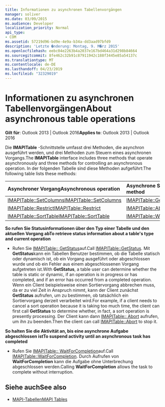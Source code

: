 ```yaml
---
title: Informationen zu asynchronen Tabellenvorgängen
manager: soliver
ms.date: 03/09/2015
ms.audience: Developer
localization_priority: Normal
api_type:
- COM
ms.assetid: 57219d96-bd9e-4e9a-b34a-dd3aad97bfd9
description: 'Letzte �nderung: Montag, 9. M�rz 2015'
ms.openlocfilehash: eebc04e2263b4a2037e167bd464a31d298b84664
ms.sourcegitcommit: 8fe462c32b91c87911942c188f3445e85a54137c
ms.translationtype: MT
ms.contentlocale: de-DE
ms.lasthandoff: 04/23/2019
ms.locfileid: "32329019"
---
```

# <a name="about-asynchronous-table-operations"></a><span data-ttu-id="56c9e-103">Informationen zu asynchronen Tabellenvorgängen</span><span class="sxs-lookup"><span data-stu-id="56c9e-103">About asynchronous table operations</span></span>
 
<span data-ttu-id="56c9e-104">**Gilt für**: Outlook 2013 | Outlook 2016</span><span class="sxs-lookup"><span data-stu-id="56c9e-104">**Applies to**: Outlook 2013 | Outlook 2016</span></span> 
  
<span data-ttu-id="56c9e-105">Die **IMAPITable** -Schnittstelle umfasst drei Methoden, die asynchron ausgeführt werden, und drei Methoden zum Steuern eines asynchronen Vorgangs.</span><span class="sxs-lookup"><span data-stu-id="56c9e-105">The **IMAPITable** interface includes three methods that operate asynchronously and three methods for controlling an asynchronous operation.</span></span> <span data-ttu-id="56c9e-106">In der folgenden Tabelle sind diese Methoden aufgeführt:</span><span class="sxs-lookup"><span data-stu-id="56c9e-106">The following table lists these methods:</span></span> 
  
|<span data-ttu-id="56c9e-107">**Asynchroner Vorgang**</span><span class="sxs-lookup"><span data-stu-id="56c9e-107">**Asynchronous operation**</span></span>|<span data-ttu-id="56c9e-108">**Asynchrone Steuerelementmethode**</span><span class="sxs-lookup"><span data-stu-id="56c9e-108">**Asynchronous control method**</span></span>|
|:-----|:-----|
|[<span data-ttu-id="56c9e-109">IMAPITable::SetColumns</span><span class="sxs-lookup"><span data-stu-id="56c9e-109">IMAPITable::SetColumns</span></span>](imapitable-setcolumns.md) <br/> |[<span data-ttu-id="56c9e-110">IMAPITable::GetStatus</span><span class="sxs-lookup"><span data-stu-id="56c9e-110">IMAPITable::GetStatus</span></span>](imapitable-getstatus.md) <br/> |
|[<span data-ttu-id="56c9e-111">IMAPITable::Restrict</span><span class="sxs-lookup"><span data-stu-id="56c9e-111">IMAPITable::Restrict</span></span>](imapitable-restrict.md) <br/> |[<span data-ttu-id="56c9e-112">IMAPITable::Abort</span><span class="sxs-lookup"><span data-stu-id="56c9e-112">IMAPITable::Abort</span></span>](imapitable-abort.md) <br/> |
|[<span data-ttu-id="56c9e-113">IMAPITable::SortTable</span><span class="sxs-lookup"><span data-stu-id="56c9e-113">IMAPITable::SortTable</span></span>](imapitable-sorttable.md) <br/> |[<span data-ttu-id="56c9e-114">IMAPITable::WaitForCompletion</span><span class="sxs-lookup"><span data-stu-id="56c9e-114">IMAPITable::WaitForCompletion</span></span>](imapitable-waitforcompletion.md) <br/> |
   
<span data-ttu-id="56c9e-115">**So rufen Sie Statusinformationen über den Typ einer Tabelle und den aktuellen Vorgang ab**</span><span class="sxs-lookup"><span data-stu-id="56c9e-115">**To retrieve status information about a table's type and current operation**</span></span>
  
- <span data-ttu-id="56c9e-116">Rufen Sie [IMAPITable:: GetStatus](imapitable-getstatus.md)auf.</span><span class="sxs-lookup"><span data-stu-id="56c9e-116">Call [IMAPITable::GetStatus](imapitable-getstatus.md).</span></span> <span data-ttu-id="56c9e-117">Mit **GetStatus**kann ein Tabellen Benutzer bestimmen, ob die Tabelle statisch oder dynamisch ist, ob ein Vorgang ausgeführt oder abgeschlossen wurde und ob ein Fehler aus einem abgeschlossenen Vorgang aufgetreten ist.</span><span class="sxs-lookup"><span data-stu-id="56c9e-117">With **GetStatus**, a table user can determine whether the table is static or dynamic, if an operation is in progress or has completed, and if an error has occurred from a completed operation.</span></span> <span data-ttu-id="56c9e-118">Wenn ein Client beispielsweise einen Sortiervorgang abbrechen muss, da er zu viel Zeit in Anspruch nimmt, kann der Client zunächst **GetStatus** aufrufen, um zu bestimmen, ob tatsächlich ein Sortiervorgang derzeit verarbeitet wird.</span><span class="sxs-lookup"><span data-stu-id="56c9e-118">For example, if a client needs to cancel a sort operation because it is taking too much time, the client can first call **GetStatus** to determine whether, in fact, a sort operation is presently processing.</span></span> <span data-ttu-id="56c9e-119">Der Client kann dann [IMAPITable:: Abort](imapitable-abort.md) aufrufen, um ihn zu beenden.</span><span class="sxs-lookup"><span data-stu-id="56c9e-119">Then the client can call [IMAPITable::Abort](imapitable-abort.md) to stop it.</span></span> 
    
<span data-ttu-id="56c9e-120">**So halten Sie die Aktivität an, bis eine asynchrone Aufgabe abgeschlossen ist**</span><span class="sxs-lookup"><span data-stu-id="56c9e-120">**To suspend activity until an asynchronous task has completed**</span></span>
  
- <span data-ttu-id="56c9e-121">Rufen Sie [IMAPITable:: WaitForCompletion](imapitable-waitforcompletion.md)auf.</span><span class="sxs-lookup"><span data-stu-id="56c9e-121">Call [IMAPITable::WaitForCompletion](imapitable-waitforcompletion.md).</span></span> <span data-ttu-id="56c9e-122">Durch Aufrufen von **WaitForCompletion** kann die Aufgabe ohne Unterbrechung abgeschlossen werden.</span><span class="sxs-lookup"><span data-stu-id="56c9e-122">Calling **WaitForCompletion** allows the task to complete without interruption.</span></span> 
    
## <a name="see-also"></a><span data-ttu-id="56c9e-123">Siehe auch</span><span class="sxs-lookup"><span data-stu-id="56c9e-123">See also</span></span>

- [<span data-ttu-id="56c9e-124">MAPI-Tabellen</span><span class="sxs-lookup"><span data-stu-id="56c9e-124">MAPI Tables</span></span>](mapi-tables.md)

